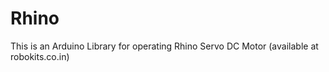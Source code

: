 # Rhino
This is an Arduino Library for operating Rhino Servo DC Motor (available at robokits.co.in)
